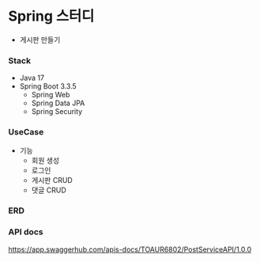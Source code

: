 # Spring 스터디
- 게시판 만들기

### Stack
- Java 17
- Spring Boot 3.3.5
    - Spring Web
    - Spring Data JPA
    - Spring Security

### UseCase
- 기능
    - 회원 생성
    - 로그인
    - 게시판 CRUD
    - 댓글 CRUD

### ERD


### API docs
https://app.swaggerhub.com/apis-docs/TOAUR6802/PostServiceAPI/1.0.0